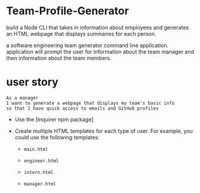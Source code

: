 # Team-Profile-Generator

 build a Node CLI that takes in information about employees and generates an HTML webpage that displays summaries for each person. 

 a software engineering team generator command line application. application will prompt the user for information about the team manager and then information about the team members. 

# user story
```
As a manager
I want to generate a webpage that displays my team's basic info
so that I have quick access to emails and GitHub profiles
```



* Use the [Inquirer npm package]

* Create multiple HTML templates for each type of user. For example, you could use the following templates:

  * `main.html`

  * `engineer.html`
  
  * `intern.html`
  
  * `manager.html`
